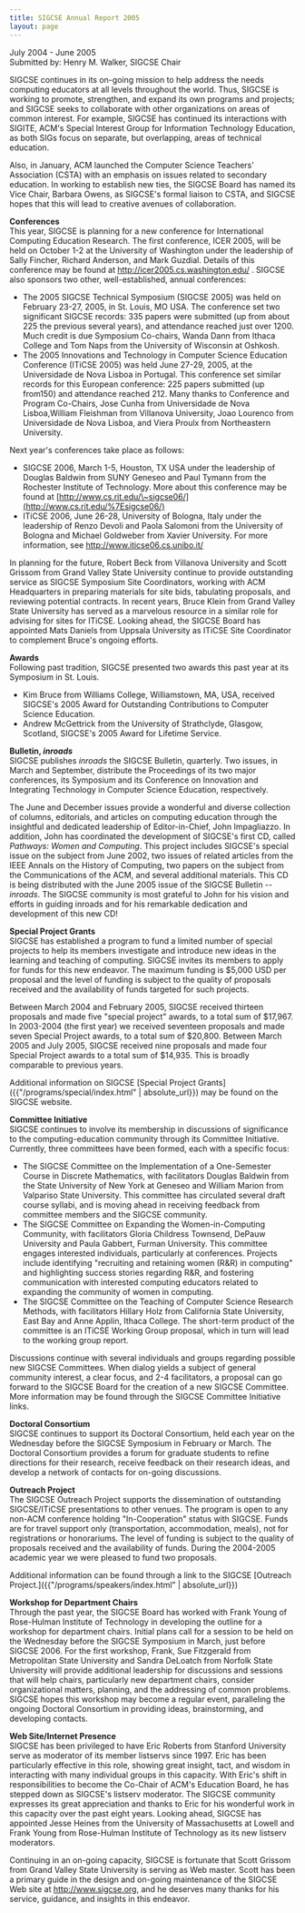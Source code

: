 ```yaml
---
title: SIGCSE Annual Report 2005
layout: page
---
```


July 2004 - June 2005\
Submitted by: Henry M. Walker, SIGCSE Chair

SIGCSE continues in its on-going mission to help address the needs
computing educators at all levels throughout the world. Thus, SIGCSE is
working to promote, strengthen, and expand its own programs and
projects; and SIGCSE seeks to collaborate with other organizations on
areas of common interest. For example, SIGCSE has continued its
interactions with SIGITE, ACM\'s Special Interest Group for Information
Technology Education, as both SIGs focus on separate, but overlapping,
areas of technical education.

Also, in January, ACM launched the Computer Science Teachers\'
Association (CSTA) with an emphasis on issues related to secondary
education. In working to establish new ties, the SIGCSE Board has named
its Vice Chair, Barbara Owens, as SIGCSE\'s formal liaison to CSTA, and
SIGCSE hopes that this will lead to creative avenues of collaboration.

**Conferences**\
This year, SIGCSE is planning for a new conference for International
Computing Education Research. The first conference, ICER 2005, will be
held on October 1-2 at the University of Washington under the leadership
of Sally Fincher, Richard Anderson, and Mark Guzdial. Details of this
conference may be found at <http://icer2005.cs.washington.edu/> . SIGCSE
also sponsors two other, well-established, annual conferences:

-   The 2005 SIGCSE Technical Symposium (SIGCSE 2005) was held on
    February 23-27, 2005, in St. Louis, MO USA. The conference set two
    significant SIGCSE records: 335 papers were submitted (up from about
    225 the previous several years), and attendance reached just
    over 1200. Much credit is due Symposium Co-chairs, Wanda Dann from
    Ithaca College and Tom Naps from the University of Wisconsin at
    Oshkosh.
-   The 2005 Innovations and Technology in Computer Science Education
    Conference (ITiCSE 2005) was held June 27-29, 2005, at the
    Universidade de Nova Lisboa in Portugal. This conference set similar
    records for this European conference: 225 papers submitted (up
    from150) and attendance reached 212. Many thanks to Conference and
    Program Co-Chairs, Jose Cunha from Universidade de Nova
    Lisboa,William Fleishman from Villanova University, Joao Lourenco
    from Universidade de Nova Lisboa, and Viera Proulx from Northeastern
    University.

Next year\'s conferences take place as follows:

-   SIGCSE 2006, March 1-5, Houston, TX USA under the leadership of
    Douglas Baldwin from SUNY Geneseo and Paul Tymann from the Rochester
    Institute of Technology. More about this conference may be found at
    [http://www.cs.rit.edu/\~sigcse06/](http://www.cs.rit.edu/%7Esigcse06/)
-   ITiCSE 2006, June 26-28, University of Bologna, Italy under the
    leadership of Renzo Devoli and Paola Salomoni from the University of
    Bologna and Michael Goldweber from Xavier University. For more
    information, see <http://www.iticse06.cs.unibo.it/>

In planning for the future, Robert Beck from Villanova University and
Scott Grissom from Grand Valley State University continue to provide
outstanding service as SIGCSE Symposium Site Coordinators, working with
ACM Headquarters in preparing materials for site bids, tabulating
proposals, and reviewing potential contracts. In recent years, Bruce
Klein from Grand Valley State University has served as a marvelous
resource in a similar role for advising for sites for ITiCSE. Looking
ahead, the SIGCSE Board has appointed Mats Daniels from Uppsala
University as ITiCSE Site Coordinator to complement Bruce\'s ongoing
efforts.

**Awards**\
Following past tradition, SIGCSE presented two awards this past year at
its Symposium in St. Louis.

-   Kim Bruce from Williams College, Williamstown, MA, USA, received
    SIGCSE\'s 2005 Award for Outstanding Contributions to Computer
    Science Education.
-   Andrew McGettrick from the University of Strathclyde, Glasgow,
    Scotland, SIGCSE\'s 2005 Award for Lifetime Service.

**Bulletin, *inroads***\
SIGCSE publishes *inroads* the SIGCSE Bulletin, quarterly. Two issues,
in March and September, distribute the Proceedings of its two major
conferences, its Symposium and its Conference on Innovation and
Integrating Technology in Computer Science Education, respectively.

The June and December issues provide a wonderful and diverse collection
of columns, editorials, and articles on computing education through the
insightful and dedicated leadership of Editor-in-Chief, John
Impagliazzo. In addition, John has coordinated the development of
SIGCSE\'s first CD, called *Pathways: Women and Computing*. This project
includes SIGCSE\'s special issue on the subject from June 2002, two
issues of related articles from the IEEE Annals on the History of
Computing, two papers on the subject from the Communications of the ACM,
and several additional materials. This CD is being distributed with the
June 2005 issue of the SIGCSE Bulletin \-- *inroads*. The SIGCSE
community is most grateful to John for his vision and efforts in guiding
inroads and for his remarkable dedication and development of this new
CD!

**Special Project Grants**\
SIGCSE has established a program to fund a limited number of special
projects to help its members investigate and introduce new ideas in the
learning and teaching of computing. SIGCSE invites its members to apply
for funds for this new endeavor. The maximum funding is \$5,000 USD per
proposal and the level of funding is subject to the quality of proposals
received and the availability of funds targeted for such projects.

Between March 2004 and February 2005, SIGCSE received thirteen proposals
and made five \"special project\" awards, to a total sum of \$17,967. In
2003-2004 (the first year) we received seventeen proposals and made
seven Special Project awards, to a total sum of \$20,800. Between March
2005 and July 2005, SIGCSE received nine proposals and made four Special
Project awards to a total sum of \$14,935. This is broadly comparable to
previous years.

Additional information on SIGCSE [Special Project Grants]({{"/programs/special/index.html" | absolute_url}}) may be found on the SIGCSE
website.

**Committee Initiative**\
SIGCSE continues to involve its membership in discussions of
significance to the computing-education community through its Committee
Initiative. Currently, three committees have been formed, each with a
specific focus:

-   The SIGCSE Committee on the Implementation of a One-Semester Course
    in Discrete Mathematics, with facilitators Douglas Baldwin from the
    State University of New York at Geneseo and William Marion from
    Valpariso State University. This committee has circulated several
    draft course syllabi, and is moving ahead in receiving feedback from
    committee members and the SIGCSE community.
-   The SIGCSE Committee on Expanding the Women-in-Computing Community,
    with facilitators Gloria Childress Townsend, DePauw University and
    Paula Gabbert, Furman University. This committee engages interested
    individuals, particularly at conferences. Projects include
    identifying \"recruiting and retaining women (R&R) in computing\"
    and highlighting success stories regarding R&R, and fostering
    communication with interested computing educators related to
    expanding the community of women in computing.
-   The SIGCSE Committee on the Teaching of Computer Science Research
    Methods, with facilitators Hillary Holz from California State
    University, East Bay and Anne Applin, Ithaca College. The short-term
    product of the committee is an ITiCSE Working Group proposal, which
    in turn will lead to the working group report.

Discussions continue with several individuals and groups regarding
possible new SIGCSE Committees. When dialog yields a subject of general
community interest, a clear focus, and 2-4 facilitators, a proposal can
go forward to the SIGCSE Board for the creation of a new SIGCSE
Committee. More information may be found through the SIGCSE Committee
Initiative links.

**Doctoral Consortium**\
SIGCSE continues to support its Doctoral Consortium, held each year on
the Wednesday before the SIGCSE Symposium in February or March. The
Doctoral Consortium provides a forum for graduate students to refine
directions for their research, receive feedback on their research ideas,
and develop a network of contacts for on-going discussions.

**Outreach Project**\
The SIGCSE Outreach Project supports the dissemination of outstanding
SIGCSE/ITiCSE presentations to other venues. The program is open to any
non-ACM conference holding \"In-Cooperation\" status with SIGCSE. Funds
are for travel support only (transportation, accommodation, meals), not
for registrations or honorariums. The level of funding is subject to the
quality of proposals received and the availability of funds. During the
2004-2005 academic year we were pleased to fund two proposals.

Additional information can be found through a link to the SIGCSE
[Outreach Project.]({{"/programs/speakers/index.html" | absolute_url}})

**Workshop for Department Chairs**\
Through the past year, the SIGCSE Board has worked with Frank Young of
Rose-Hulman Institute of Technology in developing the outline for a
workshop for department chairs. Initial plans call for a session to be
held on the Wednesday before the SIGCSE Symposium in March, just before
SIGCSE 2006. For the first workshop, Frank, Sue Fitzgerald from
Metropolitan State University and Sandra DeLoatch from Norfolk State
University will provide additional leadership for discussions and
sessions that will help chairs, particularly new department chairs,
consider organizational matters, planning, and the addressing of common
problems. SIGCSE hopes this workshop may become a regular event,
paralleling the ongoing Doctoral Consortium in providing ideas,
brainstorming, and developing contacts.

**Web Site/Internet Presence**\
SIGCSE has been privileged to have Eric Roberts from Stanford University
serve as moderator of its member listservs since 1997. Eric has been
particularly effective in this role, showing great insight, tact, and
wisdom in interacting with many individual groups in this capacity. With
Eric\'s shift in responsibilities to become the Co-Chair of ACM\'s
Education Board, he has stepped down as SIGCSE\'s listserv moderator.
The SIGCSE community expresses its great appreciation and thanks to Eric
for his wonderful work in this capacity over the past eight years.
Looking ahead, SIGCSE has appointed Jesse Heines from the University of
Massachusetts at Lowell and Frank Young from Rose-Hulman Institute of
Technology as its new listserv moderators.

Continuing in an on-going capacity, SIGCSE is fortunate that Scott
Grissom from Grand Valley State University is serving as Web master.
Scott has been a primary guide in the design and on-going maintenance of
the SIGCSE Web site at <http://www.sigcse.org>, and he deserves many
thanks for his service, guidance, and insights in this endeavor.
